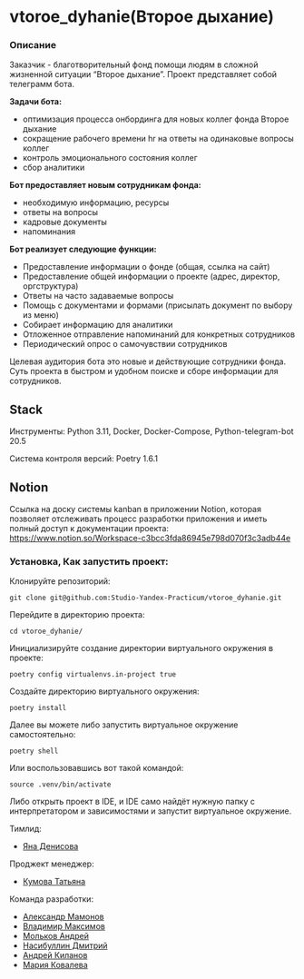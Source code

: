 # vtoroe_dyhanie(Второе дыхание)


### Описание


Заказчик - благотворительный фонд помощи людям в сложной жизненной ситуации “Второе дыхание”.
Проект представляет собой телеграмм бота.

**Задачи бота:**

- оптимизация процесса онбординга для новых коллег фонда Второе дыхание
- сокращение рабочего времени hr на ответы на одинаковые вопросы коллег
- контроль эмоционального состояния коллег
- сбор аналитики

**Бот предоставляет новым сотрудникам фонда:**

- необходимую информацию, ресурсы
- ответы на вопросы
- кадровые документы
- напоминания

**Бот реализует следующие функции:**

- Предоставление информации о фонде (общая, ссылка на сайт) 
- Предоставление общей информации о проекте (адрес, директор, оргструктура) 
- Ответы на часто задаваемые вопросы 
- Помощь с документами и формами (присылать документ по выбору из меню) 
- Собирает информацию для аналитики 
- Отложенное отправление напоминаний для конкретных сотрудников
- Периодический опрос о самочувствии сотрудников

Целевая аудитория бота это новые и действующие сотрудники фонда. 
Суть проекта в быстром и удобном поиске и сборе информации для сотрудников.

## Stack

Инструменты: Python 3.11, Docker, Docker-Compose, Python-telegram-bot 20.5

Система контроля версий: Poetry 1.6.1


## Notion

Ссылка на доску системы kanban в приложении Notion,
которая позволяет отслеживать процесс разработки приложения и иметь полный доступ к документации проекта:
https://www.notion.so/Workspace-c3bcc3fda86945e798d070f3c3adb44e

### Установка, Как запустить проект:

Клонируйте репозиторий:

```
git clone git@github.com:Studio-Yandex-Practicum/vtoroe_dyhanie.git
```

Перейдите в директорию проекта: 

```
cd vtoroe_dyhanie/
```

Инициализируйте создание директории виртуального окружения в проекте:

```
poetry config virtualenvs.in-project true
```

Создайте директорию виртуального окружения:

```
poetry install
```

Далее вы можете либо запустить виртуальное окружение самостоятельно:

```
poetry shell
```

Или воспользовавшись вот такой командой:

```
source .venv/bin/activate
```

Либо открыть проект в IDE, и IDE само найдёт нужную папку с интерпретатором и зависимостями и запустит виртуальное окружение.


Тимлид:

- [Яна Денисова](https://github.com/Yana-Denisova)

Проджект менеджер:

- [Кумова Татьяна](https://github.com/kmvtn)

Команда разработки:

- [Александр Мамонов](https://github.com/Alex386386) 
- [Владимир Максимов](https://github.com/v-mcsimoff)
- [Мольков Андрей](https://github.com/MrProfessorCat)
- [Насибуллин Дмитрий](https://github.com/IlDezmond)
- [Андрей Киланов](https://github.com/AndyFebruary74)
- [Мария Ковалева](https://github.com/Maria50538810)
